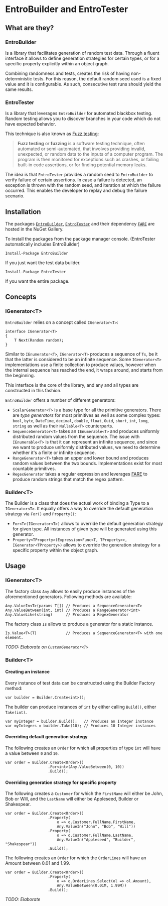 # EntroBuilder and EntroTester #
## What are they?

### EntroBuilder
Is a library that facilitates generation of random test data. Through a fluent interface it allows to define generation strategies for certain types, or for  a specific property explicitly within an object graph.

Combining randomness and tests, creates the risk of having non-deterministic tests. For this reason, the default random seed used is a fixed value and it is configurable. As such, consecutive test runs should yield the same results.

### EntroTester
Is a library that leverages `EntroBuilder` for automated blackbox testing. Random testing allows you to discover branches in your code which do not have expected behavior.

This technique is also known as [Fuzz testing](http://en.wikipedia.org/wiki/Fuzz_testing "Fuzz testing"):

> **Fuzz testing** or **fuzzing** is a software testing technique, often automated or semi-automated, that involves providing invalid, unexpected, or random data to the inputs of a computer program. The program is then monitored for exceptions such as crashes, or failing built-in code assertions, or for finding potential memory leaks.

The idea is that `EntroTester` provides a random seed to `EntroBuilder` to verify failure of certain assertions. In case a failure is detected, an exception is thrown with the random seed, and iteration at which the failure occurred. This enables the developer to replay and debug the failure scenario.

## Installation

The packages [`EntroBuilder`](https://www.nuget.org/packages/EntroBuilder/), [`EntroTester`](https://www.nuget.org/packages/EntroTester/) and their dependency [`FARE`](https://www.nuget.org/packages/Fare/) are hosted in the NuGet Gallery. 

To install the packages from the package manager console. (EntroTester automatically includes EntroBuilder)

    Install-Package EntroBuilder

If you just want the test data builder.

    Install-Package EntroTester

If you want the entire package.

## Concepts

### IGenerator<T\>
`EntroBuilder` relies on a concept called `IGenerator<T>`:

    interface IGenerator<T>
    {
        T Next(Random random);
    }

Similar to `IEnumerator<T>`, `IGenerator<T>` produces a sequence of `Ts`, be it that the latter is considered to be an infinite sequence. Some `IGenerator<T>` implementations use a finite collection to produce values, however when the internal sequence has reached the end, it wraps around, and starts from the beginning.

This interface is the core of the library, and any and all types are constructed in this fashion.

`EntroBuilder` offers a number of different generators:

- `ScalarGenerator<T>` is a base type for all the primitive generators. There are *type generators* for most primitives as well as some complex types: `bool`, `byte`, `DateTime`, `decimal`, `double`, `float`, `Guid`, `short`, `int`, `long`, `string` as well as their `Nullable<T>` counterparts.
- `SequenceGenerator<T>` takes an `IEnumerable<T>` and produces uniformly distributed random values from the sequence. The issue with `IEnumerable<T>` is that it can represent an infinite sequence, and since we want to produce uniformly distributed values, we need to determine whether it's a finite or infinite sequence. 
- `RangeGenerator<T>` takes an upper and lower bound and produces random values between the two bounds. Implementations exist for most countable primitives.
- `RegexGenerator` takes a regular expression and leverages [FARE](https://github.com/moodmosaic/Fare "FARE") to produce random strings that match the regex pattern.

### Builder<T\>
The Builder is a class that does the actual work of binding a Type to a `IGenerator<T>`. It equally offers a way to override the default generation strategy via `For()` and `Property()`:

- `For<T>(IGenerator<T>)` allows to override the default generation strategy for given type. All instances of given type will be generated using this generator.
- `Property<TProperty>(Expression<Func<T, TProperty>>, IGenerator<TProperty>)` allows to override the generation strategy for a specific property within the object graph.


## Usage

### IGenerator<T\>
The factory class `Any` allows to easily produce instances of the aforementioned generators. Following methods are available:

    Any.ValueIn<T>(params T[]) // Produces a SequenceGenerator<T>
    Any.ValueBetween(int, int) // Produces a RangeGenerator<int>
    Any.ValueLike(string)      // Produces a RegexGenerator

The factory class `Is` allows to produce a generator for a static instance.

    Is.Value<T>(T)             // Produces a SequenceGenerator<T> with one element.

*TODO: Elaborate on `CustomGenerator<T>`*


### Builder<T\>
#### Creating an instance

Every instance of test data can be constructed using the Builder Factory method:

    var builder = Builder.Create<int>();

The builder can produce instances of `int` by either calling `Build()`, either `Take(int)`.

    var myInteger = builder.Build();   // Produces an Integer instance
    var myIntegers = builder.Take(10); // Produces 10 Integer instances

#### Overriding default generation strategy

The following creates an `Order` for which all properties of type `int` will have a value between `0` and `10`.

    var order = Builder.Create<Order>()
                       .For<int>(Any.ValueBetween(0, 10))
                       .Build();

#### Overriding generation strategy for specific property

The following creates a `Customer` for which the `FirstName` will either be John, Bob or Will, and the `LastName` will either be Appleseed, Builder or Shakespear.

	var order = Builder.Create<Order>()
                       .Property(
                           o => o.Customer.FullName.FirstName, 
                           Any.ValueIn("John", "Bob", "Will"))
                       .Property(
                           o => o.Customer.FullName.LastName,
                           Any.ValueIn("Appleseed", "Builder", "Shakespear"))
                       .Build();

The following creates an `Order` for which the `OrderLines` will have an Amount between 0.01 and 1.99.
    
    var order = Builder.Create<Order>()
                       .Property(
                           o => o.OrderLines.Select(ol => ol.Amount),
                           Any.ValueBetween(0.01M, 1.99M))
                       .Build();

*TODO: Elaborate*